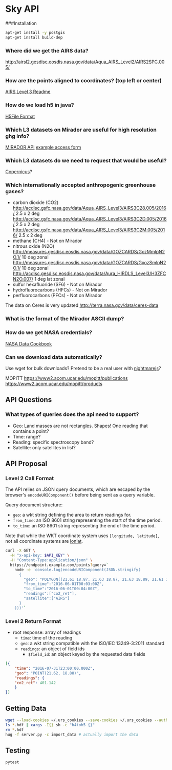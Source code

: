 # Sky API

###Installation
```bash
apt-get install -y postgis
apt-get install build-dep
```


### Where did we get the AIRS data?
http://airsl2.gesdisc.eosdis.nasa.gov/data/Aqua_AIRS_Level2/AIRS2SPC.005/

### How are the points aligned to coordinates? (top left or center)
[AIRS Level 3 Readme](http://acdisc.gesdisc.eosdis.nasa.gov/data/Aqua_AIRS_Level3/AIRS3C2M.005/doc/AIRS_V5_Tropospheric_CO2_Products.pdf)

### How do we load h5 in java?
[H5File Format](https://www.hdfgroup.org/products/java/hdf-java-html/javadocs/ncsa/hdf/object/h5/H5File.html)

### Which L3 datasets on Mirador are useful for high resolution ghg info?
[MIRADOR API](http://mirador.gsfc.nasa.gov/cgi-bin/mirador/servcoll.pl?helpmenuclass=inventory&SearchButton=Search%20GES-DISC)
[example access form](http://acdisc.gesdisc.eosdis.nasa.gov/opendap/Aqua_AIRS_Level3/AIRX3C2M.005/2012/AIRS.2012.02.01.L3.CO2Std029.v5.9.14.0.X12089140931.hdf.html)

### Which L3 datasets do we need to request that would be useful?
[Copernicus](https://co2.jpl.nasa.gov/)?

### Which internationally accepted anthropogenic greenhouse gases?
- carbon dioxide (CO2)
http://acdisc.gsfc.nasa.gov/data/Aqua_AIRS_Level3/AIRS3C28.005/2016/ 2.5 x 2 deg
http://acdisc.gsfc.nasa.gov/data/Aqua_AIRS_Level3/AIRS3C2D.005/2016/ 2.5 x 2 deg
http://acdisc.gsfc.nasa.gov/data/Aqua_AIRS_Level3/AIRS3C2M.005/2016/ 2.5 x 2 deg
- methane (CH4) - Not on Mirador
- nitrous oxide (N2O)
http://measures.gesdisc.eosdis.nasa.gov/data/GOZCARDS/GozMmlpN2O.1/ 10 deg zonal
http://measures.gesdisc.eosdis.nasa.gov/data/GOZCARDS/GxozSmlpN2O.1/ 10 deg zonal
http://acdisc.gesdisc.eosdis.nasa.gov/data/Aura_HIRDLS_Level3/H3ZFCN2O.007/ 1 deg lat zonal
- sulfur hexafluoride (SF6) - Not on Mirador
- hydrofluorocarbons (HFCs) - Not on Mirador
- perfluorocarbons (PFCs) - Not on Mirador

The data on Ceres is very updated
http://terra.nasa.gov/data/ceres-data


### What is the format of the Mirador ASCII dump?

### How do we get NASA credentials?
[NASA Data Cookbook](http://disc.sci.gsfc.nasa.gov/recipes/?q=recipe-cookbook)

### Can we download data automatically?
Use wget for bulk downloads?
Pretend to be a real user with [nightmarejs](http://www.nightmarejs.org/)?

MOPITT
https://www2.acom.ucar.edu/mopitt/publications
https://www2.acom.ucar.edu/mopitt/products

## API Questions

### What types of queries does the api need to support?
- Geo: Land masses are not rectangles. Shapes! One reading that contains a point?
- Time: range?
- Reading: specific spectroscopy band?
- Satellite: only satellites in list?

## API Proposal

### Level 2 Call Format

The API relies on JSON query documents, which are escaped by the browser's
`encodeURIComponent()` before being sent as a query variable.

Query document structure:
- `geo`: a wkt string defining the area to return readings for.
- `from_time`: an ISO 8601 string representing the start of the time period.
- `to_time`: an ISO 8601 string representing the end of the time period.

Note that while the WKT coordinate system uses `[longitude, latitude]`,
not all coordinate systems are [lonlat].

```bash
curl -X GET \
  -H "x-api-key: $API_KEY" \
  -H "Content-Type:application/json" \
  https://endpoint.example.com/points?query=`
    node -e 'console.log(encodeURIComponent(JSON.stringify(
      {
        "geo": "POLYGON((21.61 18.87, 21.63 18.87, 21.63 18.89, 21.61 18.89, 21.61 18.87))",
        "from_time":"2016-06-01T00:03:00Z",
        "to_time":"2016-06-01T00:04:00Z",
        "readings":["co2_ret"],
        "satellite":["AIRS"]
      }
    )))'`
```

### Level 2 Return Format

- root response: array of readings
  - `time`: time of the reading
  - `geo`: a wkt string compatible with the ISO/IEC 13249-3:2011 standard
  - `readings`: an object of field ids
    - `$field_id`: an object keyed by the requested data fields

```json
[{
	"time": "2016-07-31T23:00:00.000Z",
	"geo": "POINT(21.62, 18.88)",
	"readings": {
    "co2_ret": 401.142
	}
}]
```

## Getting Data

```bash
wget --load-cookies ~/.urs_cookies --save-cookies ~/.urs_cookies --auth-no-challenge=on --keep-session-cookies -r -c -nH -nd -np -A hdf "http://airsl2.gesdisc.eosdis.nasa.gov/data/Aqua_AIRS_Level2/AIRS2SPC.005/"
ls *.hdf | xargs -I{} sh -c "h4toh5 {}"
rm *.hdf
hug -f server.py -c import_data # actually import the data
```

## Testing

```bash
pytest
```

[lonlat]: http://www.macwright.org/lonlat/
